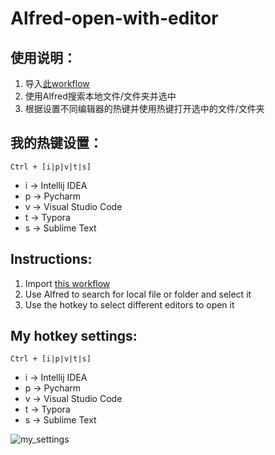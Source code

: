# Alfred-open-with-editor

## 使用说明：

1. 导入[此workflow](https://github.com/storyxc/Alfred-open-with-editor/releases/download/Alfred/Open.with.Editor.alfredworkflow)
2. 使用Alfred搜索本地文件/文件夹并选中
3. 根据设置不同编辑器的热键并使用热键打开选中的文件/文件夹

## 我的热键设置：
`Ctrl + [i|p|v|t|s]`
- i -> Intellij IDEA
- p -> Pycharm
- v -> Visual Studio Code
- t -> Typora
- s -> Sublime Text





## Instructions:

1. Import [this workflow](https://github.com/storyxc/Alfred-open-with-editor/releases/download/Alfred/Open.with.Editor.alfredworkflow)
2. Use Alfred to search for local file or folder and select it
3. Use the hotkey to select different editors to open it

## My hotkey settings:
`Ctrl + [i|p|v|t|s]`
- i -> Intellij IDEA
- p -> Pycharm
- v -> Visual Studio Code
- t -> Typora
- s -> Sublime Text

![my_settings](https://storyxc.com/blog/image-20220221194201279.png)

